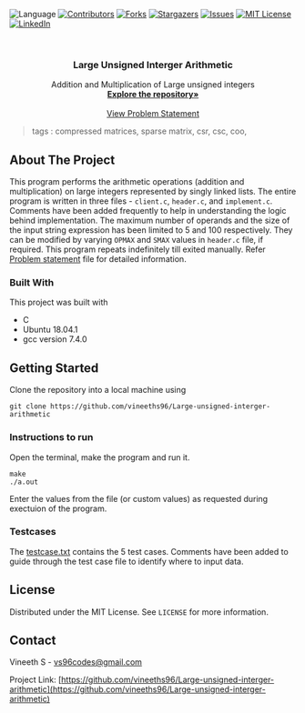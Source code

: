  ![Language](https://img.shields.io/badge/language-C-blue) [![Contributors][contributors-shield]][contributors-url] [![Forks][forks-shield]][forks-url] [![Stargazers][stars-shield]][stars-url] [![Issues][issues-shield]][issues-url] [![MIT License][license-shield]][license-url] [![LinkedIn][linkedin-shield]][linkedin-url]

<!-- PROJECT LOGO -->
<br />

<p align="center">
  <h3 align="center">Large Unsigned Interger Arithmetic</h3>
  <p align="center">
    Addition and Multiplication of Large unsigned integers 
    <br />
    <a href=https://github.com/vineeths96/Large-unsigned-interger-arithmetic><strong>Explore the repository»</strong></a>
    <br />
    <br />
    <a href=https://github.com/vineeths96/Large-unsigned-interger-arithmetic/blob/master/Problem%20Statement.pdf>View Problem Statement</a>
    </p>




</p>

> tags : compressed matrices, sparse matrix, csr, csc, coo, 

<!-- ABOUT THE PROJECT -->

## About The Project

This program performs the arithmetic operations (addition and multiplication) on large integers represented by singly linked lists. The entire program is written in three files - `client.c`, `header.c`, and `implement.c`. Comments have been added frequently to help in understanding the logic behind implementation. The maximum number of operands and the size of the input string expression has been limited to 5 and 100 respectively. They can be modified by varying `OPMAX`  and `SMAX` values in `header.c` file, if required. This program repeats indefinitely till exited manually. Refer [Problem statement](./Problem-Statement.pdf) file for detailed information.

### Built With
This project was built with 

* C
* Ubuntu 18.04.1 
* gcc version 7.4.0



<!-- GETTING STARTED -->

## Getting Started

Clone the repository into a local machine using

```shell
git clone https://github.com/vineeths96/Large-unsigned-interger-arithmetic
```

### Instructions to run

Open the terminal, make the program and run it. 

```shell
make
./a.out
```

Enter the values from the file (or custom values) as requested during exectuion of the program.

### Testcases

The [testcase.txt](./testcase.txt) contains the 5 test cases. Comments have been added to guide through the test case file to identify where to input data.



<!-- LICENSE -->

## License

Distributed under the MIT License. See `LICENSE` for more information.



<!-- CONTACT -->
## Contact

Vineeth S - vs96codes@gmail.com

Project Link: [https://github.com/vineeths96/Large-unsigned-interger-arithmetic](https://github.com/vineeths96/Large-unsigned-interger-arithmetic)




<!-- MARKDOWN LINKS & IMAGES -->
<!-- https://www.markdownguide.org/basic-syntax/#reference-style-links -->

[contributors-shield]: https://img.shields.io/github/contributors/vineeths96/Large-unsigned-interger-arithmetic.svg?style=flat-square
[contributors-url]: https://github.com/vineeths96/Large-unsigned-interger-arithmetic/graphs/contributors
[forks-shield]: https://img.shields.io/github/forks/vineeths96/Large-unsigned-interger-arithmetic.svg?style=flat-square
[forks-url]: https://github.com/vineeths96/Large-unsigned-interger-arithmetic/network/members
[stars-shield]: https://img.shields.io/github/stars/vineeths96/Large-unsigned-interger-arithmetic.svg?style=flat-square
[stars-url]: https://github.com/vineeths96/Large-unsigned-interger-arithmetic/stargazers
[issues-shield]: https://img.shields.io/github/issues/vineeths96/Large-unsigned-interger-arithmetic.svg?style=flat-square
[issues-url]: https://github.com/vineeths96/Large-unsigned-interger-arithmetic/issues
[license-shield]: https://img.shields.io/badge/License-MIT-yellow.svg
[license-url]: https://github.com/vineeths96/Large-unsigned-interger-arithmetic/blob/master/LICENSE
[linkedin-shield]: https://img.shields.io/badge/-LinkedIn-black.svg?style=flat-square&logo=linkedin&colorB=555
[linkedin-url]: https://linkedin.com/in/vineeths

